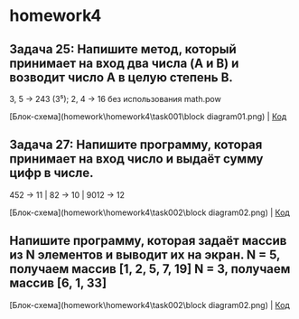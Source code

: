 # homework4

## Задача 25: Напишите метод, который принимает на вход два числа (A и B) и возводит число A в целую степень B.
3, 5 -> 243 (3⁵);  2, 4 -> 16     без использования math.pow

[Блок-схема](homework\homework4\task001\block diagram01.png) | [Код](homework\homework4\task001\Program.cs)

## Задача 27: Напишите программу, которая принимает на вход число и выдаёт сумму цифр в числе.
452 -> 11 | 82 -> 10 | 9012 -> 12

[Блок-схема](homework\homework4\task002\block diagram02.png) | [Код](homework\homework4\task002\Program.cs)

## Напишите программу, которая задаёт массив из N элементов и выводит их на экран. N = 5, получаем массив [1, 2, 5, 7, 19]  N = 3, получаем массив [6, 1, 33]

[Блок-схема](homework\homework4\task002\block diagram02.png) | [Код](homework\homework4\task003\Program.cs)